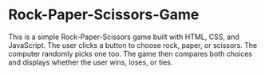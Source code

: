 # Rock-Paper-Scissors-Game
This is a simple Rock-Paper-Scissors game built with HTML, CSS, and JavaScript. The user clicks a button to choose rock, paper, or scissors. The computer randomly picks one too. The game then compares both choices and displays whether the user wins, loses, or ties.
